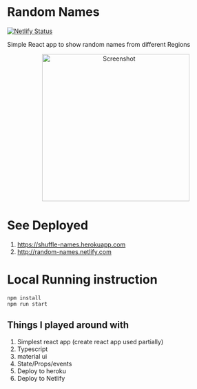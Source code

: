 # Random Names

[![Netlify Status](https://api.netlify.com/api/v1/badges/bc1e27c9-e5eb-47fc-a459-cacbcf09421f/deploy-status)](https://app.netlify.com/sites/random-names/deploys)

Simple React app to show random names from different Regions
 
<p align="center">
  <img height="342px" width="auto" alt="Screenshot" src="https://cdn.jsdelivr.net/gh/ayonious/random-names@master/documentation/RandomNamesTutorial.gif">
</p>

# See Deployed

1. https://shuffle-names.herokuapp.com
2. http://random-names.netlify.com

# Local Running instruction

```
npm install
npm run start
```

## Things I played around with

1. Simplest react app (create react app used partially)
2. Typescript
3. material ui
4. State/Props/events
5. Deploy to heroku
6. Deploy to Netlify
